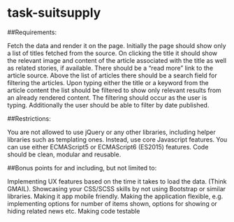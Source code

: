# task-suitsupply

##Requirements: 

Fetch the data and render it on the page. Initially the page should show only a list of titles fetched from the source. On clicking the title it should show the relevant image and content of the article associated with the title as well as related stories, if available. There should be a “read more” link to the article source. Above the list of articles there should be a search field for filtering the articles. Upon typing either the title or a keyword from the article content the list should be filtered to show only relevant results from an already rendered content. The filtering should occur as the user is typing. Additionally the user should be able to filter by date published.

##Restrictions:

You are not allowed to use jQuery or any other libraries, including helper libraries such as templating ones. Instead, use core Javascript features.
You can use either ECMAScript5 or ECMAScript6 (ES2015) features. 
Code should be clean, modular and reusable.

##Bonus points for and including, but not limited to:

Implementing UX features based on the time it takes to load the data. (Think GMAIL). 
Showcasing your CSS/SCSS skills by not using Bootstrap or similar libraries. 
Making it app mobile friendly.
Making the application flexible, e.g. implementing options for number of items shown, options for showing or hiding related news etc.
Making code testable
